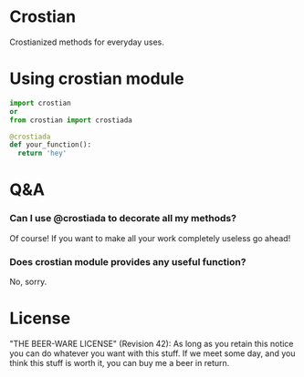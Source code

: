 # Crostian
Crostianized methods for everyday uses.

# Using crostian module
```python
import crostian
or
from crostian import crostiada

@crostiada
def your_function():
  return 'hey'
```
# Q&A
### Can I use @crostiada to decorate all my methods?
Of course! If you want to make all your work completely useless go ahead!

### Does crostian module provides any useful function?
No, sorry.

# License
"THE BEER-WARE LICENSE" (Revision 42): As long as you retain this notice you can do whatever you want with this stuff. If we meet some day, and you think this stuff is worth it, you can buy me a beer in return.
